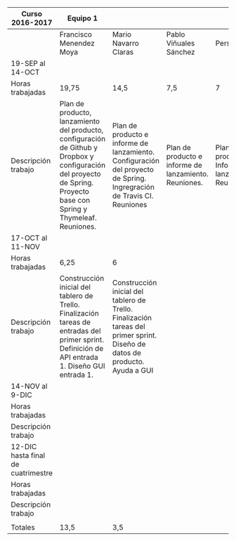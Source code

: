 Curso 2016-2017 | Equipo 1 |  |  |  |
----------------|----------|----------|----------|----------|
|| Francisco Menendez Moya | Mario Navarro Claras | Pablo Viñuales Sánchez | Persona 4 |
19-SEP al 14-OCT | | | | |
Horas trabajadas | 19,75 | 14,5 | 7,5 | 7 |
Descripción trabajo | Plan de producto, lanzamiento del producto, configuración de Github y Dropbox y configuración del proyecto de Spring. Proyecto base con Spring y Thymeleaf. Reuniones.| Plan de producto e informe de lanzamiento. Configuración del proyecto de Spring. Ingregración de Travis CI. Reuniones | Plan de producto e informe de lanzamiento. Reuniones.| Plan de producto. Informe de lanzamiento. Reuniones |
17-OCT al 11-NOV | | | | |
Horas trabajadas | 6,25 | 6 | | |
Descripción trabajo | Construcción inicial del tablero de Trello. Finalización tareas de entradas del primer sprint. Definición de API entrada 1. Diseño GUI entrada 1. | Construcción inicial del tablero de Trello. Finalización tareas del primer sprint. Diseño de datos de producto. Ayuda a GUI | | |
14-NOV al 9-DIC | | | | |
Horas trabajadas | | | | |
Descripción trabajo | | | | |
12-DIC hasta final de cuatrimestre | | | | |
Horas trabajadas | | | | |
Descripción trabajo | | | | |
||||||
| Totales | 13,5 | 3,5 | | |
